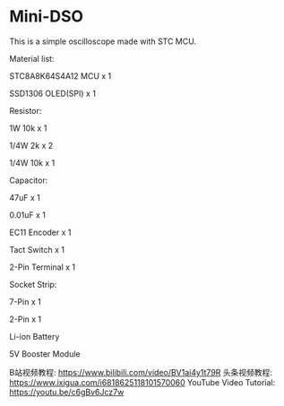 # Mini-DSO
This is a simple oscilloscope made with STC MCU. 

Material list:

STC8A8K64S4A12 MCU x 1 

SSD1306 OLED(SPI) x 1

Resistor: 

1W 10k x 1 

1/4W 2k x 2 

1/4W 10k x 1


Capacitor: 

47uF x 1 

0.01uF x 1


EC11 Encoder x 1 

Tact Switch x 1 

2-Pin Terminal x 1

Socket Strip: 

7-Pin x 1 

2-Pin x 1

Li-ion Battery 

5V Booster Module

B站视频教程: https://www.bilibili.com/video/BV1ai4y1t79R
头条视频教程: https://www.ixigua.com/i6818625118101570060
YouTube Video Tutorial: https://youtu.be/c6gBv6Jcz7w
